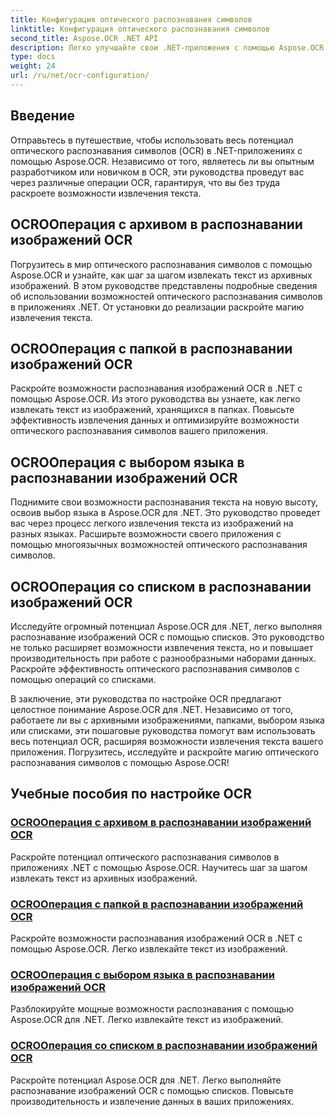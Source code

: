 ```yaml
---
title: Конфигурация оптического распознавания символов
linktitle: Конфигурация оптического распознавания символов
second_title: Aspose.OCR .NET API
description: Легко улучшайте свои .NET-приложения с помощью Aspose.OCR. Изучите руководства по настройке OCR, включая операции с архивом, папкой, выбором языка и списком.
type: docs
weight: 24
url: /ru/net/ocr-configuration/
---
```

## Введение

Отправьтесь в путешествие, чтобы использовать весь потенциал оптического распознавания символов (OCR) в .NET-приложениях с помощью Aspose.OCR. Независимо от того, являетесь ли вы опытным разработчиком или новичком в OCR, эти руководства проведут вас через различные операции OCR, гарантируя, что вы без труда раскроете возможности извлечения текста.

## OCROОперация с архивом в распознавании изображений OCR
Погрузитесь в мир оптического распознавания символов с помощью Aspose.OCR и узнайте, как шаг за шагом извлекать текст из архивных изображений. В этом руководстве представлены подробные сведения об использовании возможностей оптического распознавания символов в приложениях .NET. От установки до реализации раскройте магию извлечения текста.

## OCROОперация с папкой в распознавании изображений OCR
Раскройте возможности распознавания изображений OCR в .NET с помощью Aspose.OCR. Из этого руководства вы узнаете, как легко извлекать текст из изображений, хранящихся в папках. Повысьте эффективность извлечения данных и оптимизируйте возможности оптического распознавания символов вашего приложения.

## OCROОперация с выбором языка в распознавании изображений OCR
Поднимите свои возможности распознавания текста на новую высоту, освоив выбор языка в Aspose.OCR для .NET. Это руководство проведет вас через процесс легкого извлечения текста из изображений на разных языках. Расширьте возможности своего приложения с помощью многоязычных возможностей оптического распознавания символов.

## OCROОперация со списком в распознавании изображений OCR
Исследуйте огромный потенциал Aspose.OCR для .NET, легко выполняя распознавание изображений OCR с помощью списков. Это руководство не только расширяет возможности извлечения текста, но и повышает производительность при работе с разнообразными наборами данных. Раскройте эффективность оптического распознавания символов с помощью операций со списками.

В заключение, эти руководства по настройке OCR предлагают целостное понимание Aspose.OCR для .NET. Независимо от того, работаете ли вы с архивными изображениями, папками, выбором языка или списками, эти пошаговые руководства помогут вам использовать весь потенциал OCR, расширяя возможности извлечения текста вашего приложения. Погрузитесь, исследуйте и раскройте магию оптического распознавания символов с помощью Aspose.OCR!
## Учебные пособия по настройке OCR
### [OCROОперация с архивом в распознавании изображений OCR](./ocr-operation-with-archive/)
Раскройте потенциал оптического распознавания символов в приложениях .NET с помощью Aspose.OCR. Научитесь шаг за шагом извлекать текст из архивных изображений.
### [OCROОперация с папкой в распознавании изображений OCR](./ocr-operation-with-folder/)
Раскройте возможности распознавания изображений OCR в .NET с помощью Aspose.OCR. Легко извлекайте текст из изображений.
### [OCROОперация с выбором языка в распознавании изображений OCR](./ocr-operation-with-language-selection/)
Разблокируйте мощные возможности распознавания с помощью Aspose.OCR для .NET. Легко извлекайте текст из изображений.
### [OCROОперация со списком в распознавании изображений OCR](./ocr-operation-with-list/)
Раскройте потенциал Aspose.OCR для .NET. Легко выполняйте распознавание изображений OCR с помощью списков. Повысьте производительность и извлечение данных в ваших приложениях.